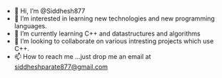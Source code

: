 - 👋 Hi, I’m @Siddhesh877
- 👀 I’m interested in learning new technologies and new programming languages.
- 🌱 I’m currently learning C++ and datastructures and algorithms
- 💞️ I’m looking to collaborate on various intresting projects which use C++.
- 📫 How to reach me ...just drop me an email at siddheshparate877@gmail.com

<!---
Siddhesh877/Siddhesh877 is a ✨ special ✨ repository because its `README.md` (this file) appears on your GitHub profile.
You can click the Preview link to take a look at your changes.
--->
